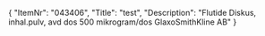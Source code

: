 {
  "ItemNr": "043406",
  "Title": "test",
  "Description": "Flutide Diskus, inhal.pulv, avd dos 500 mikrogram/dos GlaxoSmithKline AB"
}